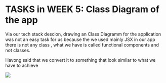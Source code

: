 # TASKS in WEEK 5: Class Diagram of the app

Via our tech stack descion, drawing an Class Diagramm for the application was not an easy task for us because the we used mainly JSX in our app there is not any class , what we have is called functional components and not classes. 

Havong said that we convert it to something that look similar to what we have to achieve

<img src =".\img\CD.png">



